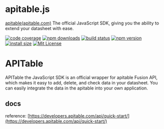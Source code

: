 # apitable.js

[apitable(apitable.com)](https://apitable.com) The official JavaScript SDK, giving you the ability to extend your datasheet with ease.

[![code coverage](https://codecov.io/gh/apitable/apitable.js/branch/master/graph/badge.svg?token=YMHLTEVB2P)](https://codecov.io/gh/apitable/apitable.js)
[![npm downloads](https://img.shields.io/npm/dm/apitable?style=flat-square)](https://npm-stat.com/charts.html?package=apitable)
[![build status](https://www.travis-ci.com/apitable/apitable.js.svg?branch=master)](https://www.travis-ci.com/github/apitable/apitable.js)
[![npm version](https://img.shields.io/npm/v/apitable?style=flat-square)](https://www.npmjs.com/package/apitable)
[![install size](https://packagephobia.com/badge?p=apitable)](https://packagephobia.now.sh/result?p=apitable)
[![Mit License](https://img.shields.io/badge/License-MIT-blue.svg)](https://www.mit-license.org/)



# APITable
APITable the JavaScript SDK is an official wrapper for apitable Fusion API, which makes it easy to add, delete, and check data in your datasheet. You can easily integrate the data in the apitable into your own application.


## docs

reference: [https://developers.apitable.com/api/quick-start/](https://developers.apitable.com/api/quick-start/)

